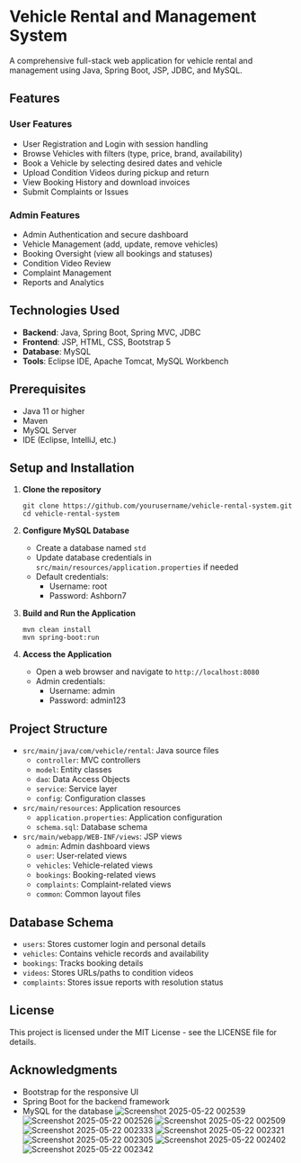 # Vehicle Rental and Management System

A comprehensive full-stack web application for vehicle rental and management using Java, Spring Boot, JSP, JDBC, and MySQL.

## Features

### User Features
- User Registration and Login with session handling
- Browse Vehicles with filters (type, price, brand, availability)
- Book a Vehicle by selecting desired dates and vehicle
- Upload Condition Videos during pickup and return
- View Booking History and download invoices
- Submit Complaints or Issues

### Admin Features
- Admin Authentication and secure dashboard
- Vehicle Management (add, update, remove vehicles)
- Booking Oversight (view all bookings and statuses)
- Condition Video Review
- Complaint Management
- Reports and Analytics

## Technologies Used

- **Backend**: Java, Spring Boot, Spring MVC, JDBC
- **Frontend**: JSP, HTML, CSS, Bootstrap 5
- **Database**: MySQL
- **Tools**: Eclipse IDE, Apache Tomcat, MySQL Workbench

## Prerequisites

- Java 11 or higher
- Maven
- MySQL Server
- IDE (Eclipse, IntelliJ, etc.)

## Setup and Installation

1. **Clone the repository**
   ```
   git clone https://github.com/yourusername/vehicle-rental-system.git
   cd vehicle-rental-system
   ```

2. **Configure MySQL Database**
   - Create a database named `std`
   - Update database credentials in `src/main/resources/application.properties` if needed
   - Default credentials:
     - Username: root
     - Password: Ashborn7

3. **Build and Run the Application**
   ```
   mvn clean install
   mvn spring-boot:run
   ```

4. **Access the Application**
   - Open a web browser and navigate to `http://localhost:8080`
   - Admin credentials:
     - Username: admin
     - Password: admin123

## Project Structure

- `src/main/java/com/vehicle/rental`: Java source files
  - `controller`: MVC controllers
  - `model`: Entity classes
  - `dao`: Data Access Objects
  - `service`: Service layer
  - `config`: Configuration classes
- `src/main/resources`: Application resources
  - `application.properties`: Application configuration
  - `schema.sql`: Database schema
- `src/main/webapp/WEB-INF/views`: JSP views
  - `admin`: Admin dashboard views
  - `user`: User-related views
  - `vehicles`: Vehicle-related views
  - `bookings`: Booking-related views
  - `complaints`: Complaint-related views
  - `common`: Common layout files

## Database Schema

- `users`: Stores customer login and personal details
- `vehicles`: Contains vehicle records and availability
- `bookings`: Tracks booking details
- `videos`: Stores URLs/paths to condition videos
- `complaints`: Stores issue reports with resolution status

## License

This project is licensed under the MIT License - see the LICENSE file for details.

## Acknowledgments

- Bootstrap for the responsive UI
- Spring Boot for the backend framework
- MySQL for the database
  ![Screenshot 2025-05-22 002539](https://github.com/user-attachments/assets/5613e1f8-cd56-449e-ba5c-5eee07a2906e)
![Screenshot 2025-05-22 002526](https://github.com/user-attachments/assets/482930b2-3db6-43d5-b9c4-d758af5a12f6)
![Screenshot 2025-05-22 002509](https://github.com/user-attachments/assets/4899b112-68c8-4944-97c0-de24098af70f)
![Screenshot 2025-05-22 002333](https://github.com/user-attachments/assets/582f6522-725b-4f02-a2d0-5f234f953fec)
![Screenshot 2025-05-22 002321](https://github.com/user-attachments/assets/d841c651-e9bd-4791-bb20-027131abdd9b)
![Screenshot 2025-05-22 002305](https://github.com/user-attachments/assets/f5d72acf-8828-4400-b2b3-e92d060d4308)
![Screenshot 2025-05-22 002402](https://github.com/user-attachments/assets/ea8d2ef7-3611-4af4-8533-0aa65920fd13)
![Screenshot 2025-05-22 002342](https://github.com/user-attachments/assets/8f29ed8b-4934-49ac-888f-12b7d96b4c0b)
